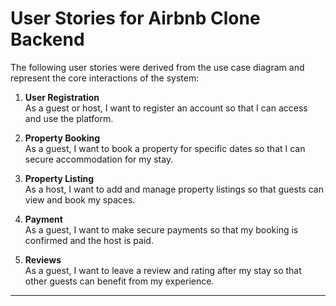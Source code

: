 # User Stories for Airbnb Clone Backend

The following user stories were derived from the use case diagram and represent the core interactions of the system:

1. **User Registration**  
   As a guest or host, I want to register an account so that I can access and use the platform.

2. **Property Booking**  
   As a guest, I want to book a property for specific dates so that I can secure accommodation for my stay.

3. **Property Listing**  
   As a host, I want to add and manage property listings so that guests can view and book my spaces.

4. **Payment**  
   As a guest, I want to make secure payments so that my booking is confirmed and the host is paid.

5. **Reviews**  
   As a guest, I want to leave a review and rating after my stay so that other guests can benefit from my experience.

---